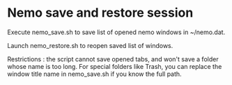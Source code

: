 # Nemo save and restore session

Execute nemo_save.sh to save list of opened nemo windows in ~/nemo.dat.

Launch nemo_restore.sh to reopen saved list of windows.

Restrictions : the script cannot save opened tabs, and won't save a folder whose name is too long. For special folders like Trash, you can replace the window title name in nemo_save.sh if you know the full path.

